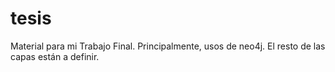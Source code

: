 tesis
=====

Material para mi Trabajo Final. Principalmente, usos de neo4j. El resto de las capas están a definir.
